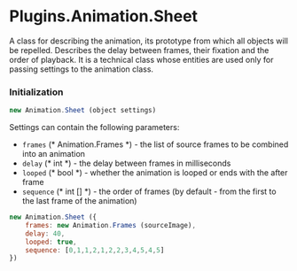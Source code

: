 Plugins.Animation.Sheet
=======================

A class for describing the animation, its prototype from which all objects will be repelled.
Describes the delay between frames, their fixation and the order of playback. It is a technical class whose entities are used only for passing settings to the animation class.

### Initialization

```js
new Animation.Sheet (object settings)
```

Settings can contain the following parameters:

* `frames` (* Animation.Frames *) - the list of source frames to be combined into an animation
* `delay` (* int *) - the delay between frames in milliseconds
* `looped` (* bool *) - whether the animation is looped or ends with the after frame
* `sequence` (* int [] *) - the order of frames (by default - from the first to the last frame of the animation)

```js
new Animation.Sheet ({
    frames: new Animation.Frames (sourceImage),
    delay: 40,
    looped: true,
    sequence: [0,1,1,2,1,2,2,3,4,5,4,5]
})
```